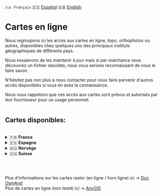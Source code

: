 `🇫🇷 Français` 🇪🇸 [Español](README_ES.md) 🇬🇧 [English](README_EN.md)

# Cartes en ligne

Nous regroupons ici les accès aux cartes en ligne, topo, orthophotos ou autres, disponibles chez quelques uns des principaux instituts géographiques de différents pays. 

Nous essaierons de les maintenir à jour mais si par malchance vous découvrez un fichier obsolète, nous vous serions reconnaissant de nous le faire savoir.

N'hésitez pas non plus à nous contacter pour nous faire parvenir d'autres accès disponibles si vous en avez la connaissance.

Nous vous rappelons que ces accès aux cartes sont prévus et autorisés par leur fournisseur pour un usage personnel.<br><br>


## Cartes disponibles:
<br>
<details>
<summary>🇫🇷 <strong>France</strong></summary>

* [Carte de base IGN](https://github.com/OsmAnd-Rendering/Online-Maps/blob/main/FR/IGN%20Map.sqlitedb?raw=true)
* [Carte topographique IGN](https://github.com/OsmAnd-Rendering/Online-Maps/blob/main/FR/IGN%20SCAN25.sqlitedb?raw=true)
* [Orthophotos IGN](https://github.com/OsmAnd-Rendering/Online-Maps/blob/main/FR/IGN%20Orthophotos.sqlitedb?raw=true)
* [Pentes IGN](https://github.com/OsmAnd-Rendering/Online-Maps/blob/main/FR/IGN.Slopes.sqlitedb?raw=true)
</details>

<details><summary>🇪🇸 <strong>Espagne</strong></summary>

* [IGN mapa base](https://github.com/OsmAnd-Rendering/Online-Maps/blob/main/ES/ES%20IGN%20BASE.sqlitedb?raw=true)
* [IGN mapa topo](https://github.com/OsmAnd-Rendering/Online-Maps/blob/main/ES/ES%20IGN%20TOPO.sqlitedb?raw=true)
* [IGN Ortofotos](https://github.com/OsmAnd-Rendering/Online-Maps/blob/main/ES/ES%20IGN%20PNOA.sqlitedb?raw=true)

<details><summary> Catalogne </summary>

* [ICGC Mapa Topo](https://github.com/OsmAnd-Rendering/Online-Maps/blob/main/ES/CAT/CAT%20TOPO.sqlitedb?raw=true)
* [ICGC Mapa Topo Gris](https://github.com/OsmAnd-Rendering/Online-Maps/blob/main/ES/CAT/CAT%20TOPO%20GRIS.sqlitedb?raw=true)
* [ICGC Ortofotos](https://github.com/OsmAnd-Rendering/Online-Maps/blob/main/ES/CAT/CAT%20ORTO.sqlitedb?raw=true)
* [ICGC Ortofotos Gris](https://github.com/OsmAnd-Rendering/Online-Maps/blob/main/ES/CAT/CAT%20ORTO%20GRIS.sqlitedb?raw=true)
</details>

<details><summary> Comunitat Valenciana </summary>

* [ICV Mapa Topo](https://github.com/OsmAnd-Rendering/Online-Maps/blob/main/ES/CV/ICV%20TOPO.sqlitedb?raw=true)
* [ICV Ortofotos 2021](https://github.com/OsmAnd-Rendering/Online-Maps/blob/main/ES/CV/ICV%20ORTO%202021.sqlitedb?raw=true)
</details>
</details>

<details>
<summary>🇳🇴 <strong>Norvège</strong></summary>

* [Finn Kart Norge](https://github.com/OsmAnd-Rendering/Online-Maps/blob/main/NO/Finn%20Kart%20Norge.sqlitedb?raw=true)
* [UtNo Topokart](https://github.com/OsmAnd-Rendering/Online-Maps/blob/main/NO/UtNo%20Topokart.sqlitedb?raw=true)
</details>

<details>
<summary>🇨🇭 <strong>Suisse</strong></summary>

* [Swiss Slopes](https://github.com/OsmAnd-Rendering/Online-Maps/blob/main/CH/Swiss%20Slopes.sqlitedb?raw=true)
* [Swiss Topo](https://github.com/OsmAnd-Rendering/Online-Maps/blob/main/CH/Swiss%20Topo.sqlitedb?raw=true)
</details>

<!-- - 🇫🇷 [Francia](https://github.com/OsmAnd-Rendering/Online-Maps/blob/main/FR)
- 🇳🇴 [Noruega](https://github.com/OsmAnd-Rendering/Online-Maps/blob/main/NO)
- 🇨🇭 [Suiza](https://github.com/OsmAnd-Rendering/Online-Maps/blob/main/CH) -->


<!-- - 🇪🇸 [Espagne](https://github.com/OsmAnd-Rendering/Online-Maps/blob/main/ES)
- 🇫🇷 [France](https://github.com/OsmAnd-Rendering/Online-Maps/blob/main/FR)
- 🇳🇴 [Norvège](https://github.com/OsmAnd-Rendering/Online-Maps/blob/main/NO)
- 🇨🇭 [Suisse](https://github.com/OsmAnd-Rendering/Online-Maps/blob/main/CH) -->
<br><br>


Plus d'informations sur les cartes raster (en ligne / hors ligne) ici → [Doc OsmAnd](https://osmand.net/docs/user/map/raster-maps)<br>
Plus de cartes en ligne (non testé) ici → [AnyGIS](https://anygis.ru/Web/Html/Osmand_en)
